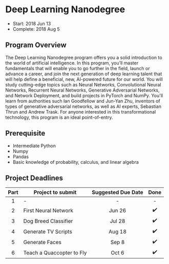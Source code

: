 # Deep Learning Nanodegree
- Start: 2018 Jun 13
- Complete: 2018 Aug 5

## Program Overview
The Deep Learning Nanodegree program offers you a solid introduction to the world of artificial intelligence.
In this program, you’ll master fundamentals that will enable you to go further in the field, launch or advance
a career, and join the next generation of deep learning talent that will help define a beneficial, new,
AI-powered future for our world. You will study cutting-edge topics such as Neural Networks, Convolutional
Neural Networks, Recurrent Neural Networks, Generative Adversarial Networks, and Network Deployment,
and build projects in PyTorch and NumPy. You'll learn from authorities such Ian Goodfellow and Jun-Yan
Zhu, inventors of types of generative adversarial networks, as well as AI experts, Sebastian Thrun and
Andrew Trask. For anyone interested in this transformational technology, this program is an ideal
point-of-entry.

## Prerequisite
- Intermediate Python
- Numpy
- Pandas
- Basic knowledge of probability, calculus, and linear algebra

## Project Deadlines
| Part  | Project to submit          | Suggested Due Date | Done              |
| :---: | -------------------------- |:------------------:|:-----------------:|
| 1     |  -                         | -                  | -                 |
| 2     |  First Neural Network      | Jun 26             |:heavy_check_mark: |
| 3     |  Dog Breed Classifier      | Jul 28             |:heavy_check_mark: |
| 4     |  Generate TV Scripts       | Aug 18             |:heavy_check_mark: |
| 5     |  Generate Faces            | Sep 8              |:heavy_check_mark: |
| 6     |  Teach a Quaccopter to Fly | Oct 6              |:heavy_check_mark: |
